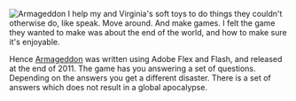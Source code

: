 ![Armageddon](exploded.jpg)
I help my and Virginia's soft toys to do things they couldn't otherwise do, like speak.  Move around.  And make games.  I felt the game they wanted to make was about the end of the world, and how to make sure it's enjoyable.

Hence [Armageddon](https://www.alofmethbin.com/Games/Armageddon/release/) was written using Adobe Flex and Flash, and released at the end of 2011.  The game has you answering a set of questions.  Depending on the answers you get a different disaster.  There is a set of answers which does not result in a global apocalypse.
